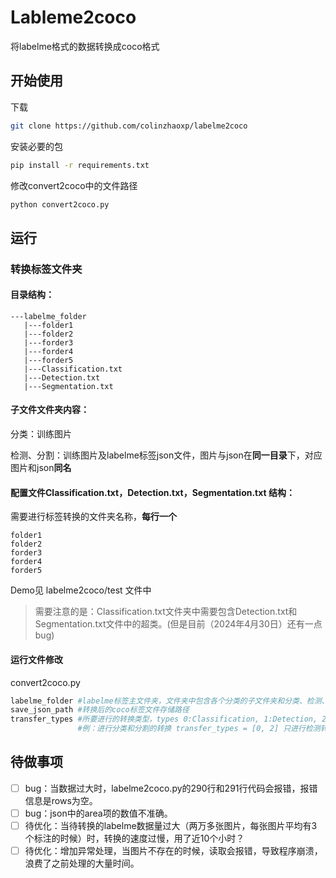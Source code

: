 # Lableme2coco

将labelme格式的数据转换成coco格式

## 开始使用

下载

```bash
git clone https://github.com/colinzhaoxp/labelme2coco
```

安装必要的包

```bash
pip install -r requirements.txt
```

修改convert2coco中的文件路径

```python
python convert2coco.py
```

## 运行

### 转换标签文件夹

#### 目录结构：

```
---labelme_folder
   |---folder1
   |---folder2
   |---forder3
   |---forder4
   |---forder5
   |---Classification.txt
   |---Detection.txt
   |---Segmentation.txt
```



#### 子文件文件夹内容：

分类：训练图片

检测、分割：训练图片及labelme标签json文件，图片与json在**同一目录**下，对应图片和json**同名**



#### 配置文件Classification.txt，Detection.txt，Segmentation.txt 结构：

需要进行标签转换的文件夹名称，**每行一个**

```
folder1
folder2
forder3
forder4
forder5
```

Demo见 labelme2coco/test 文件中


> 需要注意的是：Classification.txt文件夹中需要包含Detection.txt和Segmentation.txt文件中的超类。(但是目前（2024年4月30日）还有一点bug)

#### 运行文件修改

convert2coco.py

```python
labelme_folder #labelme标签主文件夹，文件夹中包含各个分类的子文件夹和分类、检测、分割的配置文件
save_json_path #转换后的coco标签文件存储路径
transfer_types #所要进行的转换类型，types 0:Classification, 1:Detection, 2:Segmentation 
               #例：进行分类和分割的转换 transfer_types = [0, 2] 只进行检测转换 transfer_types = [1]
```

## 待做事项
- [ ]  bug：当数据过大时，labelme2coco.py的290行和291行代码会报错，报错信息是rows为空。
- [ ]  bug：json中的area项的数值不准确。
- [ ]  待优化：当待转换的labelme数据量过大（两万多张图片，每张图片平均有3个标注的时候）时，转换的速度过慢，用了近10个小时？
- [ ]  待优化：增加异常处理，当图片不存在的时候，读取会报错，导致程序崩溃，浪费了之前处理的大量时间。